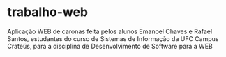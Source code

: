 # trabalho-web
Aplicação WEB de caronas feita pelos alunos Emanoel Chaves e Rafael Santos, estudantes do curso de Sistemas de Informação da UFC Campus Crateús, para a disciplina de Desenvolvimento de Software para a WEB 
